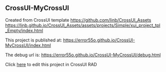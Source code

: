 ## CrossUI-MyCrossUI
Created from CrossUI template https://github.com/linb/CrossUI_Assets
                                                     https://linb.github.io/CrossUI_Assets/assets/projects/Simple/xui_project_tpl_Empty/index.html

This project is published at: https://error55o.github.io/CrossUI-MyCrossUI/index.html

The debug url is: https://error55o.github.io/CrossUI-MyCrossUI/debug.html

Click [here](https://crossui.com/RADGithub/#!from=github&owner=error55o&repo=CrossUI-MyCrossUI) to edit this project in CrossUI RAD
